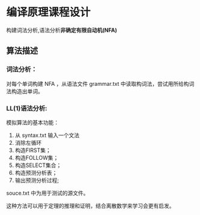 # 编译原理课程设计
构建词法分析,语法分析**非确定有限自动机(NFA)**

## 算法描述

### 词法分析： 
对每个单词构建 NFA ，从语法文件 grammar.txt 中读取构词法，尝试用所给构词法构造出单词。

### LL(1)语法分析:
模拟算法的基本功能：
1. 从 syntax.txt 输入一个文法
2. 消除左循环
3. 构造FIRST集；
4. 构造FOLLOW集；
5. 构造SELECT集合；
6. 构造预测分析表；
7. 输出预测分析过程;

souce.txt 中为用于测试的源文件。

这种方法可以用于定理的推理和证明，结合离散数学来学习会更有启发。
